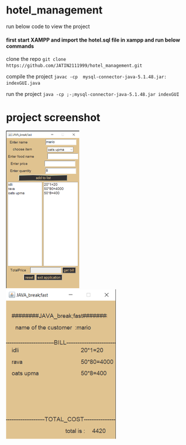 # hotel_management
run below code to view the project 

#### first start XAMPP and import the hotel.sql file in xampp and run below commands

clone the repo
`git clone https://github.com/JATIN2111999/hotel_management.git`

compile the project `javac -cp  mysql-connector-java-5.1.48.jar: indexGUI.java`

run the project `java -cp ;-;mysql-connector-java-5.1.48.jar indexGUI`

# project screenshot
<img src="https://github.com/JATIN2111999/hotel_management/blob/master/1.png" width="200"> &nbsp;&nbsp;&nbsp; <img src="https://github.com/JATIN2111999/hotel_management/blob/master/2.png" width="300">

